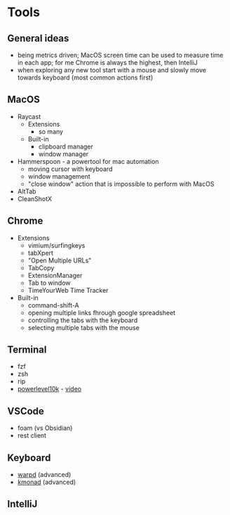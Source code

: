 # Tools

## General ideas
- being metrics driven; MacOS screen time can be used to measure time in each app; for me Chrome is always the highest, then IntelliJ
- when exploring any new tool start with a mouse and slowly move towards keyboard (most common actions first)

## MacOS
- Raycast 
  - Extensions
    - so many
  - Built-in
    - clipboard manager
    - window manager
- Hammerspoon - a powertool for mac automation
  - moving cursor with keyboard
  - window management 
  - "close window" action that is impossible to perform with MacOS
- AltTab
- CleanShotX

## Chrome
- Extensions
    - vimium/surfingkeys
    - tabXpert
    - "Open Multiple URLs"
    - TabCopy
    - ExtensionManager
    - Tab to window
    - TimeYourWeb Time Tracker
- Built-in
  - command-shift-A
  - opening multiple links fhrough google spreadsheet
  - controlling the tabs with the keyboard
  - selecting multiple tabs with the mouse

## Terminal

- fzf
- zsh
- rip
- [powerlevel10k](https://github.com/romkatv/powerlevel10k) - [video](https://www.youtube.com/watch?v=CF1tMjvHDRA&ab_channel=JoseanMartinez)

## VSCode
- foam (vs Obsidian)
- rest client

## Keyboard 
- [warpd](https://github.com/rvaiya/warpd) (advanced)
- [kmonad](https://github.com/kmonad/kmonad) (advanced)

## IntelliJ
